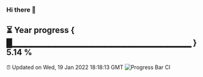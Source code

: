 ### Hi there 👋
⏳ Year progress { █▁▁▁▁▁▁▁▁▁▁▁▁▁▁▁▁▁▁▁▁▁▁▁▁▁▁▁▁▁ } 5.14 %
---
⏰ Updated on Wed, 19 Jan 2022 18:18:13 GMT
![Progress Bar CI](https://github.com/liununu/liununu/workflows/Progress%20Bar%20CI/badge.svg)
